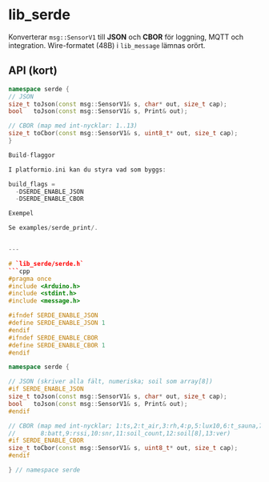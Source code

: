 # lib_serde

Konverterar `msg::SensorV1` till **JSON** och **CBOR** för loggning, MQTT och integration. Wire-formatet (48B) i `lib_message` lämnas orört.

## API (kort)
```cpp
namespace serde {
// JSON
size_t toJson(const msg::SensorV1& s, char* out, size_t cap);
bool   toJson(const msg::SensorV1& s, Print& out);

// CBOR (map med int-nycklar: 1..13)
size_t toCbor(const msg::SensorV1& s, uint8_t* out, size_t cap);
}

Build-flaggor

I platformio.ini kan du styra vad som byggs:

build_flags =
  -DSERDE_ENABLE_JSON
  -DSERDE_ENABLE_CBOR

Exempel

Se examples/serde_print/.


---

# `lib_serde/serde.h`
```cpp
#pragma once
#include <Arduino.h>
#include <stdint.h>
#include <message.h>

#ifndef SERDE_ENABLE_JSON
#define SERDE_ENABLE_JSON 1
#endif
#ifndef SERDE_ENABLE_CBOR
#define SERDE_ENABLE_CBOR 1
#endif

namespace serde {

// JSON (skriver alla fält, numeriska; soil som array[8])
#if SERDE_ENABLE_JSON
size_t toJson(const msg::SensorV1& s, char* out, size_t cap);
bool   toJson(const msg::SensorV1& s, Print& out);
#endif

// CBOR (map med int-nycklar; 1:ts,2:t_air,3:rh,4:p,5:lux10,6:t_sauna,7:t_water,
//       8:batt,9:rssi,10:snr,11:soil_count,12:soil[8],13:ver)
#if SERDE_ENABLE_CBOR
size_t toCbor(const msg::SensorV1& s, uint8_t* out, size_t cap);
#endif

} // namespace serde
